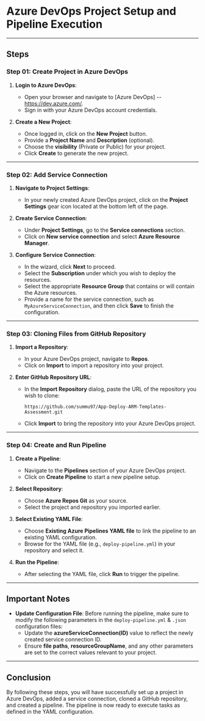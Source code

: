 # Azure DevOps Project Setup and Pipeline Execution

---

## Steps

### Step 01: Create Project in Azure DevOps

1. **Login to Azure DevOps**:
   - Open your browser and navigate to [Azure DevOps] -- https://dev.azure.com/.
   - Sign in with your Azure DevOps account credentials.

2. **Create a New Project**:
   - Once logged in, click on the **New Project** button.
   - Provide a **Project Name** and **Description** (optional).
   - Choose the **visibility** (Private or Public) for your project.
   - Click **Create** to generate the new project.

---

### Step 02: Add Service Connection

1. **Navigate to Project Settings**:
   - In your newly created Azure DevOps project, click on the **Project Settings** gear icon located at the bottom left of the page.

2. **Create Service Connection**:
   - Under **Project Settings**, go to the **Service connections** section.
   - Click on **New service connection** and select **Azure Resource Manager**.

3. **Configure Service Connection**:
   - In the wizard, click **Next** to proceed.
   - Select the **Subscription** under which you wish to deploy the resources.
   - Select the appropriate **Resource Group** that contains or will contain the Azure resources.
   - Provide a name for the service connection, such as `MyAzureServiceConnection`, and then click **Save** to finish the configuration.

---

### Step 03: Cloning Files from GitHub Repository

1. **Import a Repository**:
   - In your Azure DevOps project, navigate to **Repos**.
   - Click on **Import** to import a repository into your project.

2. **Enter GitHub Repository URL**:
   - In the **Import Repository** dialog, paste the URL of the repository you wish to clone:
     ``` 
     https://github.com/summu97/App-Deploy-ARM-Templates-Assessment.git
     ```
   - Click **Import** to bring the repository into your Azure DevOps project.

---

### Step 04: Create and Run Pipeline

1. **Create a Pipeline**:
   - Navigate to the **Pipelines** section of your Azure DevOps project.
   - Click on **Create Pipeline** to start a new pipeline setup.

2. **Select Repository**:
   - Choose **Azure Repos Git** as your source.
   - Select the project and repository you imported earlier.

3. **Select Existing YAML File**:
   - Choose **Existing Azure Pipelines YAML file** to link the pipeline to an existing YAML configuration.
   - Browse for the YAML file (e.g., `deploy-pipeline.yml`) in your repository and select it.

4. **Run the Pipeline**:
   - After selecting the YAML file, click **Run** to trigger the pipeline.

---

## Important Notes

- **Update Configuration File**:
   Before running the pipeline, make sure to modify the following parameters in the `deploy-pipeline.yml` & `.json` configuration files:
   - Update the **azureServiceConnection(ID)** value to reflect the newly created service connection ID.
   - Ensure **file paths**, **resourceGroupName**, and any other parameters are set to the correct values relevant to your project.

---

## Conclusion

By following these steps, you will have successfully set up a project in Azure DevOps, added a service connection, cloned a GitHub repository, and created a pipeline. The pipeline is now ready to execute tasks as defined in the YAML configuration.
